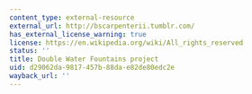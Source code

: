 ```yaml
---
content_type: external-resource
external_url: http://bscarpenterii.tumblr.com/
has_external_license_warning: true
license: https://en.wikipedia.org/wiki/All_rights_reserved
status: ''
title: Double Water Fountains project
uid: d29062da-9817-457b-88da-e82de80edc2e
wayback_url: ''
---
```

